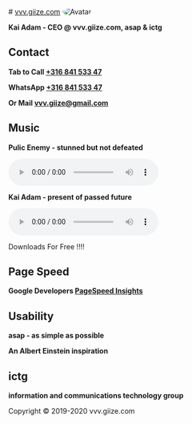 <head>
<link rel="apple-touch-icon" sizes="180x180" href="/apple-touch-icon.png">
<link rel="icon" type="image/png" sizes="32x32" href="/favicon-32x32.png">
<link rel="icon" type="image/png" sizes="16x16" href="/favicon-16x16.png">
<link rel="manifest" href="/site.webmanifest">
<meta name="viewport" content="width=device-width, initial-scale=1">
<style>
img {
  border-radius: 50%;
}
</style>
</head>
# <a href="http://vvv.giize.com" >vvv.giize.com</a>
<img src="https://ictg.github.io/ictg-i.jpg" alt="Avatar">

**Kai Adam - CEO @ vvv.giize.com, asap & ictg**

## Contact
**Tab to Call <a href="tel:+31684153347">+316 841 533 47</a>**

**WhatsApp <a href="https://wa.me/31684153347?text=VVV.GIIZE.COM" target="_blank">+316 841 533 47</a>**

**Or Mail <a href="mailto:vvv.giize@gmail.com" target="_blank">vvv.giize@gmail.com</a>**

## Music
**Pulic Enemy - stunned but not defeated**
	
<audio src="/Public-Enemy.mp3" controls ></audio>

**Kai Adam - present of passed future**
	
<audio controls src="/future2.mp3" ></audio>

Downloads For Free !!!!

## Page Speed
**Google Developers <a href="https://developers.google.com/speed/pagespeed/insights/?hl=de&url=https%3A%2F%2Fictg.github.io%2F&tab=desktop" target="_blank">PageSpeed Insights
</a>**

## Usability
**asap - as simple as possible**

**An Albert Einstein inspiration**

## ictg

**information and communications technology group**

Copyright © 2019-2020 vvv.giize.com
